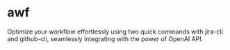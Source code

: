 # awf
Optimize your workflow effortlessly using two quick commands with jira-cli and github-cli, seamlessly integrating with the power of OpenAI API.
